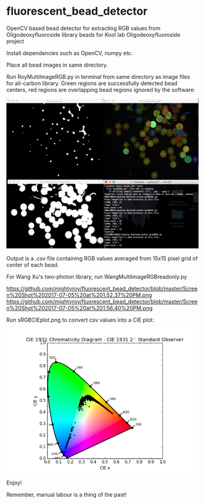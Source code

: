 # fluorescent_bead_detector
OpenCV based bead detector for extracting RGB values from Oligodeoxyfluoroside library beads for Kool lab Oligodeoxyfluoroside project

Install dependencies such as OpenCV, numpy etc.

Place all bead images in same directory.

Run RoyMultiImageRGB.py in terminal from same directory as image files for all-carbon library. Green regions are successfully detected bead centers, red regions are overlapping bead regions ignored by the software:

![alt text](https://github.com/mightyroy/fluorescent_bead_detector/blob/master/Screen%20Shot%202017-05-30%20at%2011.20.03%20AM.png)

Output is a .csv file containing RGB values averaged from 15x15 pixel grid of center of each bead. 

For Wang Xu's two-photon library, run WangMultiImageRGBreadonly.py 

https://github.com/mightyroy/fluorescent_bead_detector/blob/master/Screen%20Shot%202017-07-05%20at%201.52.37%20PM.png
https://github.com/mightyroy/fluorescent_bead_detector/blob/master/Screen%20Shot%202017-07-05%20at%201.56.40%20PM.png

Run sRGBCIEplot.png to convert csv values into a CIE plot:

![alt text](https://github.com/mightyroy/fluorescent_bead_detector/blob/master/sRGBCIEplot.png)

Enjoy! 

Remember, manual labour is a thing of the past! 
